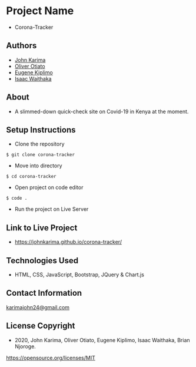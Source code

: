 # Project Name 
- Corona-Tracker 

## Authors 
- [John Karima](https://github.com/JohnKarima) 
- [Oliver Otiato](https://github.com/KIBUYU20L)
- [Eugene Kiplimo](https://github.com/Eugene2001-boom) 
- [Isaac Waithaka](https://github.com/Isaac-waithaka)

## About 
- A slimmed-down quick-check site on Covid-19 in Kenya at the moment.

## Setup Instructions 
- Clone the repository 
```
$ git clone corona-tracker
```
- Move into directory 
```
$ cd corona-tracker
```
- Open project on code editor 
```
$ code . 
```
- Run the project on Live Server

## Link to Live Project
- https://johnkarima.github.io/corona-tracker/

## Technologies Used
- HTML, CSS, JavaScript, Bootstrap, JQuery & Chart.js

## Contact Information
karimajohn24@gmail.com

## License Copyright 
- 2020, John Karima, Oliver Otiato, Eugene Kiplimo, Isaac Waithaka, Brian Njoroge.

https://opensource.org/licenses/MIT